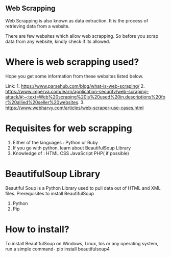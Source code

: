 ## Web Scrapping
Web Scrapping is also known as data extraction. It is the process of retrieving data from a website.

There are few websites which allow web scrapping. So before you scrap data from any website, kindly check if its allowed.

# Where is web scrapping used?
Hope you get some information from these websites listed below.

Link:
    1. https://www.parsehub.com/blog/what-is-web-scraping/
    2. https://www.imperva.com/learn/application-security/web-scraping-attack/#:~:text=Web%20scraping%20is%20used%20in,descriptions%20for%20allied%20seller%20websites.
    3. https://www.webharvy.com/articles/web-scraper-use-cases.html

# Requisites for web scrapping
 1. Either of the languages : Python or Ruby
 2. If you go with python, learn about BeautifulSoup Library
 3. Knowledge of :
                        HTML
                        CSS
                        JavaScript
                        PHP( if possible)

# BeautifulSoup Library 
Beautiful Soup is a Python Library used to pull data out of HTML and XML files.
Prerequisites to install BeautifulSoup
1. Python
2. Pip

# How to install?
To install BeautifulSoup on Windows, Linux, Ios or any operating system, run a simple command-
    pip install beautifulsoup4
